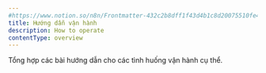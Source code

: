 ```yaml
---
#https://www.notion.so/n8n/Frontmatter-432c2b8dff1f43d4b1c8d20075510fe4
title: Hướng dẫn vận hành
description: How to operate
contentType: overview
---
```


Tổng hợp các bài hướng dẫn cho các tình huống vận hành cụ thể.
